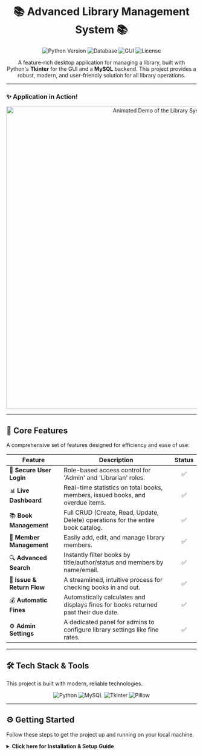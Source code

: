 <div align="center">

# 📚 Advanced Library Management System 📚

<p>
  <img src="https://img.shields.io/badge/Python-3.9%2B-blue.svg?style=for-the-badge&logo=python" alt="Python Version">
  <img src="https://img.shields.io/badge/Database-MySQL-orange.svg?style=for-the-badge&logo=mysql" alt="Database">
  <img src="https://img.shields.io/badge/GUI-Tkinter-green.svg?style=for-the-badge" alt="GUI">
  <img src="https://img.shields.io/badge/License-MIT-purple.svg?style=for-the-badge" alt="License">
</p>

A feature-rich desktop application for managing a library, built with Python's **Tkinter** for the GUI and a **MySQL** backend. This project provides a robust, modern, and user-friendly solution for all library operations.

</div>

---

### ✨ Application in Action!

<div align="center">

<!-- IMPORTANT: Replace this placeholder with a GIF of your application! 
     You can use a screen recorder like GIPHY Capture, ScreenToGif, or Kap to create it. -->
<img src="https://placehold.co/800x450/2d3748/e2e8f0.png?text=Application+Demo+GIF+Here" alt="Animated Demo of the Library System" width="800"/>

</div>

---

## 🚀 Core Features

A comprehensive set of features designed for efficiency and ease of use:

| Feature                  | Description                                                                       | Status |
| ------------------------ | --------------------------------------------------------------------------------- | :----: |
| 🔐 **Secure User Login** | Role-based access control for 'Admin' and 'Librarian' roles.                      |   ✅    |
| 📊 **Live Dashboard** | Real-time statistics on total books, members, issued books, and overdue items.    |   ✅    |
| 📚 **Book Management** | Full CRUD (Create, Read, Update, Delete) operations for the entire book catalog.  |   ✅    |
| 👤 **Member Management** | Easily add, edit, and manage library members.                                     |   ✅    |
| 🔍 **Advanced Search** | Instantly filter books by title/author/status and members by name/email.          |   ✅    |
| 🔄 **Issue & Return Flow** | A streamlined, intuitive process for checking books in and out.                 |   ✅    |
| 💰 **Automatic Fines** | Automatically calculates and displays fines for books returned past their due date. |   ✅    |
| ⚙️ **Admin Settings** | A dedicated panel for admins to configure library settings like fine rates.       |   ✅    |

---

## 🛠️ Tech Stack & Tools

This project is built with modern, reliable technologies.

<div align="center">
  <img src="https://img.shields.io/badge/Python-3776AB?style=for-the-badge&logo=python&logoColor=white" alt="Python" />
  <img src="https://img.shields.io/badge/MySQL-4479A1?style=for-the-badge&logo=mysql&logoColor=white" alt="MySQL" />
  <img src="https://img.shields.io/badge/Tkinter-GUI-FFD43B?style=for-the-badge" alt="Tkinter" />
  <img src="https://img.shields.io/badge/Pillow-9747FF?style=for-the-badge&logo=Pillow&logoColor=white" alt="Pillow" />
</div>

---

## ⚙️ Getting Started

Follow these steps to get the project up and running on your local machine.

<details>
<summary><strong>Click here for Installation & Setup Guide</strong></summary>

### 1. Prerequisites
- Python 3.8 or newer
- MySQL Server
- Git

### 2. Clone the Repository
```bash
git clone [https://github.com/devhemanthac-commits/Library_Management_System_py.git](https://github.com/devhemanthac-commits/Library_Management_System_py)
